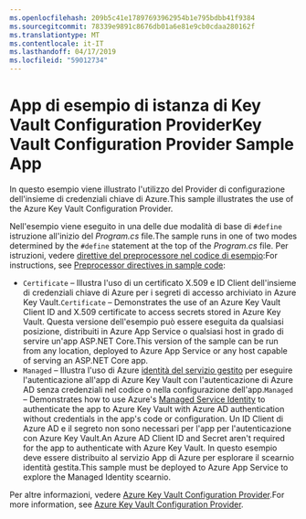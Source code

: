```yaml
---
ms.openlocfilehash: 209b5c41e17897693962954b1e795bdbb41f9384
ms.sourcegitcommit: 78339e9891c8676db01a6e81e9cb0cdaa280162f
ms.translationtype: MT
ms.contentlocale: it-IT
ms.lasthandoff: 04/17/2019
ms.locfileid: "59012734"
---
```

# <a name="key-vault-configuration-provider-sample-app"></a><span data-ttu-id="93fce-101">App di esempio di istanza di Key Vault Configuration Provider</span><span class="sxs-lookup"><span data-stu-id="93fce-101">Key Vault Configuration Provider Sample App</span></span>

<span data-ttu-id="93fce-102">In questo esempio viene illustrato l'utilizzo del Provider di configurazione dell'insieme di credenziali chiave di Azure.</span><span class="sxs-lookup"><span data-stu-id="93fce-102">This sample illustrates the use of the Azure Key Vault Configuration Provider.</span></span>

<span data-ttu-id="93fce-103">Nell'esempio viene eseguito in una delle due modalità di base di `#define` istruzione all'inizio del *Program.cs* file.</span><span class="sxs-lookup"><span data-stu-id="93fce-103">The sample runs in one of two modes determined by the `#define` statement at the top of the *Program.cs* file.</span></span> <span data-ttu-id="93fce-104">Per istruzioni, vedere [direttive del preprocessore nel codice di esempio](https://docs.microsoft.com/aspnet/core#preprocessor-directives-in-sample-code):</span><span class="sxs-lookup"><span data-stu-id="93fce-104">For instructions, see [Preprocessor directives in sample code](https://docs.microsoft.com/aspnet/core#preprocessor-directives-in-sample-code):</span></span>

* <span data-ttu-id="93fce-105">`Certificate` &ndash; Illustra l'uso di un certificato X.509 e ID Client dell'insieme di credenziali chiave di Azure per i segreti di accesso archiviato in Azure Key Vault.</span><span class="sxs-lookup"><span data-stu-id="93fce-105">`Certificate` &ndash; Demonstrates the use of an Azure Key Vault Client ID and X.509 certificate to access secrets stored in Azure Key Vault.</span></span> <span data-ttu-id="93fce-106">Questa versione dell'esempio può essere eseguita da qualsiasi posizione, distribuiti in Azure App Service o qualsiasi host in grado di servire un'app ASP.NET Core.</span><span class="sxs-lookup"><span data-stu-id="93fce-106">This version of the sample can be run from any location, deployed to Azure App Service or any host capable of serving an ASP.NET Core app.</span></span>
* <span data-ttu-id="93fce-107">`Managed` &ndash; Illustra l'uso di Azure [identità del servizio gestito](https://docs.microsoft.com/azure/active-directory/managed-identities-azure-resources/overview) per eseguire l'autenticazione all'app di Azure Key Vault con l'autenticazione di Azure AD senza credenziali nel codice o nella configurazione dell'app.</span><span class="sxs-lookup"><span data-stu-id="93fce-107">`Managed` &ndash; Demonstrates how to use Azure's [Managed Service Identity](https://docs.microsoft.com/azure/active-directory/managed-identities-azure-resources/overview) to authenticate the app to Azure Key Vault with Azure AD authentication without credentials in the app's code or configuration.</span></span> <span data-ttu-id="93fce-108">Un ID Client di Azure AD e il segreto non sono necessari per l'app per l'autenticazione con Azure Key Vault.</span><span class="sxs-lookup"><span data-stu-id="93fce-108">An Azure AD Client ID and Secret aren't required for the app to authenticate with Azure Key Vault.</span></span> <span data-ttu-id="93fce-109">In questo esempio deve essere distribuito al servizio App di Azure per esplorare il scearnio identità gestita.</span><span class="sxs-lookup"><span data-stu-id="93fce-109">This sample must be deployed to Azure App Service to explore the Managed Identity scearnio.</span></span>

<span data-ttu-id="93fce-110">Per altre informazioni, vedere [Azure Key Vault Configuration Provider](https://docs.microsoft.com/aspnet/core/security/key-vault-configuration).</span><span class="sxs-lookup"><span data-stu-id="93fce-110">For more information, see [Azure Key Vault Configuration Provider](https://docs.microsoft.com/aspnet/core/security/key-vault-configuration).</span></span>
